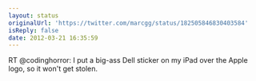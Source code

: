 ```yaml
---
layout: status
originalUrl: 'https://twitter.com/marcgg/status/182505846830403584'
isReply: false
date: 2012-03-21 16:35:59
---
```


RT @codinghorror: I put a big-ass Dell sticker on my iPad over the Apple logo, so it won't get stolen.
